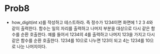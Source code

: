 # Prob8
- how_digit(int x)를 작성하고 테스트하라. 즉 정수가 1234이면 화면에 1 2 3 4와 같이 출력한다. 함수는 일의 자리를 출력하고 나머지 부분을 대상으로 다시 같은 함수를 순환 호출한다. 예를 들어서 1234의 4를 출력하고 나머지 123을 가지고 다시 같은 함수를 순환 호출한다. 1234를 10으로 나누면 123이 되고 4는 1234를 10으로 나눈 나머지이다.
